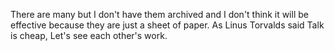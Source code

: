 There are many but I don't have them archived and I don't think it will be effective because they are just a sheet of paper. As Linus Torvalds said Talk is cheap, Let's see each other's work.
